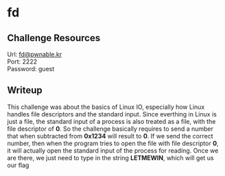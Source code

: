 # fd


## Challenge Resources
Url: fd@pwnable.kr <br/>
Port: 2222 <br/>
Password: guest <br/>


## Writeup
This challenge was about the basics of Linux IO, especially how Linux handles file descriptors and the standard input.
Since everthing in Linux is just a file, the standard input of a process is also treated as a file, with the file descriptor of **0**.
So the challenge basically requires to send a number that when subtracted from **0x1234** will result to **0**.
If we send the correct number, then when the program tries to open the file with file descriptor **0**, it will actually open the standard input of the process for reading.
Once we are there, we just need to type in the string **LETMEWIN**, which will get us our flag
